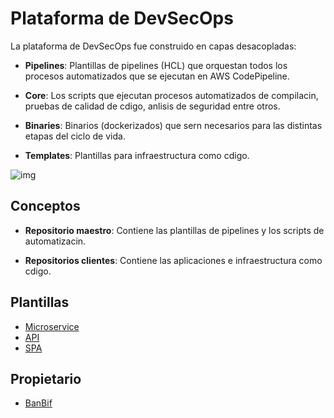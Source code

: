 # Plataforma de DevSecOps

La plataforma de DevSecOps fue construido en capas desacopladas:

- **Pipelines**: Plantillas de pipelines (HCL) que orquestan todos los procesos automatizados que se ejecutan en AWS CodePipeline.

- **Core**: Los scripts que ejecutan procesos automatizados de compilacin, pruebas de calidad de cdigo, anlisis de seguridad entre otros.

- **Binaries**: Binarios (dockerizados) que sern necesarios para las distintas etapas del ciclo de vida. 

- **Templates**: Plantillas para infraestructura como cdigo.

![img](./docs/img/devops.png)

## Conceptos

- **Repositorio maestro**: Contiene las plantillas de pipelines y los scripts de automatizacin.

- **Repositorios clientes**: Contiene las aplicaciones e infraestructura como cdigo.

## Plantillas

* [Microservice](docs/readmes/microservice.md)
* [API](docs/readmes/api.md)
* [SPA](docs/readmes/spa.md)

## Propietario

- [BanBif](https://www.banbif.com.pe)